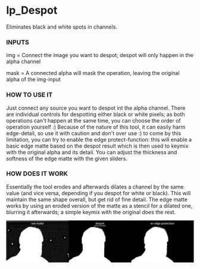 # lp_Despot

Eliminates black and white spots in channels.


### INPUTS

img = Connect the image you want to despot; despot will only happen in the alpha channel 

mask = A connected alpha will mask the operation, leaving the original alpha of the img-input

### HOW TO USE IT

Just connect any source you want to despot int the alpha channel. There are individual controls for despotting either black or white pixels; as both operations can't happen at the same time, you can choose the order of operation yourself :) Because of the nature of this tool, it can easily harm edge-detail, so use it with caution and don't over use :) to come by this limitation, you can try to enable the edge protect-function: this will enable a basic edge matte based on the despot result which is then used to keymix with the original alpha and its detail. You can adjust the thickness and softness of the edge matte with the given sliders.

### HOW DOES IT WORK

Essentially the tool erodes and afterwards dilates a channel by the same value (and vice versa, depending if you despot for white or black). This will maintain the same shape overall, but get rid of fine detail. The edge matte works by using an eroded version of the matte as a stencil for a dilated one, blurring it afterwards; a simple keymix with the original does the rest.


![Screenshot](despot_bsp.jpg)
